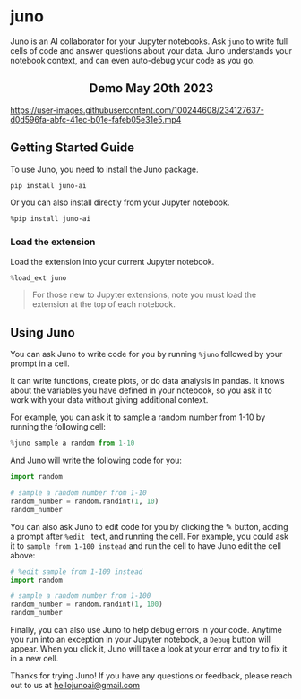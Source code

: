 # juno

Juno is an AI collaborator for your Jupyter notebooks. Ask `juno` to write full cells of code and answer questions about your data. Juno understands your notebook context, and can even auto-debug your code as you go.

<h2 align="center">Demo May 20th 2023 </h2>

https://user-images.githubusercontent.com/100244608/234127637-d0d596fa-abfc-41ec-b01e-fafeb05e31e5.mp4

## Getting Started Guide

To use Juno, you need to install the Juno package.
```bash
pip install juno-ai
```

Or you can also install directly from your Jupyter notebook.
```bash
%pip install juno-ai
```

### Load the extension

Load the extension into your current Jupyter notebook. 
```python
%load_ext juno
```

> For those new to Jupyter extensions, note you must load the extension at the top of each notebook.

## Using Juno

You can ask Juno to write code for you by running `%juno` followed by your prompt in a cell.

It can write functions, create plots, or do data analysis in pandas.
It knows about the variables you have defined in your notebook, so you ask it to work with your data without giving additional context.

For example, you can ask it to sample a random number from 1-10 by running the following cell:
```python
%juno sample a random from 1-10
```
And Juno will write the following code for you:
```python
import random

# sample a random number from 1-10
random_number = random.randint(1, 10)
random_number
```

You can also ask Juno to edit code for you by clicking the ✎ button, adding a prompt after `%edit ` text, and running the cell.
For example, you could ask it to `sample from 1-100 instead` and run the cell to have Juno edit the cell above:
```python
# %edit sample from 1-100 instead
import random

# sample a random number from 1-100
random_number = random.randint(1, 100)
random_number
```

Finally, you can also use Juno to help debug errors in your code. Anytime you run into an exception in your Jupyter notebook, a `Debug` button will appear. When you click it, Juno will take a look at your error and try to fix it in a new cell.

Thanks for trying Juno! If you have any questions or feedback, please reach out to us at hellojunoai@gmail.com